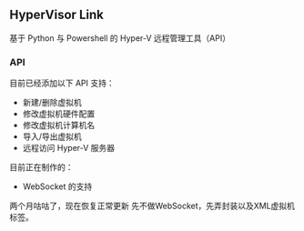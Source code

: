 ## HyperVisor Link
基于 Python 与 Powershell 的 Hyper-V 远程管理工具（API）

### API
目前已经添加以下 API 支持：
- 新建/删除虚拟机
- 修改虚拟机硬件配置
- 修改虚拟机计算机名
- 导入/导出虚拟机
- 远程访问 Hyper-V 服务器

目前正在制作的：
- WebSocket 的支持

两个月咕咕了，现在恢复正常更新
先不做WebSocket，先弄封装以及XML虚拟机标签。
